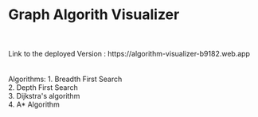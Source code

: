 # Graph Algorith Visualizer
<br/>
<br/>
Link to the deployed Version : https://algorithm-visualizer-b9182.web.app <br/>
<br/>
<br/>
Algorithms: 1. Breadth First Search<br/>
            2. Depth First Search<br/>
            3. Dijkstra's algorithm<br/>
            4. A* Algorithm<br/>
            
         
